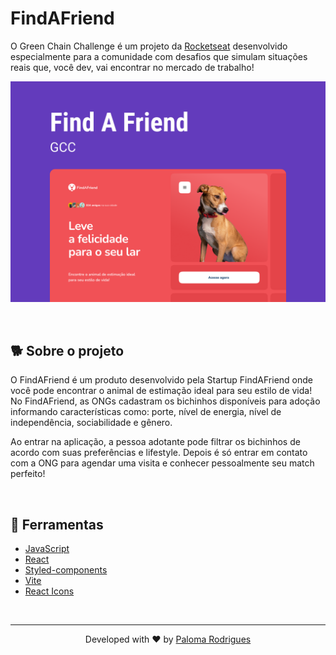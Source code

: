 # FindAFriend

O Green Chain Challenge é um projeto da [Rocketseat](https://www.rocketseat.com.br/) desenvolvido especialmente para a comunidade com desafios que simulam situações reais que, você dev, vai encontrar no mercado de trabalho!

![preview](.github/preview.png)

</br>

## 🐕 Sobre o projeto

O FindAFriend é um produto desenvolvido pela Startup FindAFriend onde você pode encontrar o animal de estimação ideal para seu estilo de vida!
No FindAFriend, as ONGs cadastram os bichinhos disponíveis para adoção informando características como: porte, nível de energia, nível de independência, sociabilidade e gênero.

Ao entrar na aplicação, a pessoa adotante pode filtrar os bichinhos de acordo com suas preferências e lifestyle.
Depois é só entrar em contato com a ONG para agendar uma visita e conhecer pessoalmente seu match perfeito!

</br>

## 🧪 Ferramentas

- [JavaScript](https://developer.mozilla.org/en-US/docs/Web/JavaScript)
- [React](https://reactjs.org/)
- [Styled-components](https://styled-components.com/)
- [Vite](https://vitejs.dev/)
- [React Icons](https://react-icons.github.io/react-icons/)

</br>

---

<p align="center">Developed with ❤️ by <a href="https://www.linkedin.com/in/paloma-rodrigues-539000233/" target="_blank">Paloma Rodrigues</a></p>
